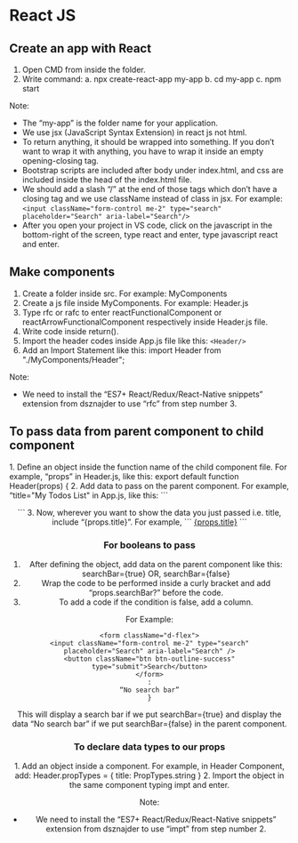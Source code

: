 <h1> React JS </h1>

<h2> Create an app with React </h2>
<p>

1. Open CMD from inside the folder.
2. Write command: 
    a. npx create-react-app my-app
    b. cd my-app
    c. npm start

Note: 
* The “my-app” is the folder name for your application.
* We use jsx (JavaScript Syntax Extension) in react js not html.
* To return anything, it should be wrapped into something. If you don’t want to wrap it with anything, you have to wrap it inside an    empty opening-closing tag. 
* Bootstrap scripts are included after body under index.html, and css are included inside the head of the index.html file.
* We should add a slash “/” at the end of those tags which don’t have a closing tag and we use className instead of class in jsx. For example: ```<input className="form-control me-2" type="search" placeholder="Search" aria-label="Search"/>```
* After you open your project in VS code, click on the javascript in the bottom-right of the screen, type react and enter, type javascript react and enter.

</p>

<h2> Make components </h2>
<p>

1. Create a folder inside src. For example: MyComponents
2. Create a js file inside MyComponents. For example: Header.js
3. Type rfc or rafc to enter reactFunctionalComponent or reactArrowFunctionalComponent respectively inside Header.js file.
4. Write code inside return().
5. Import the header codes inside App.js file like this: ```<Header/>```
6. Add an Import Statement like this: import Header from "./MyComponents/Header";

Note:
* We need to install the “ES7+ React/Redux/React-Native snippets” extension from dsznajder to use “rfc” from step number 3.

</p>

<h2> To pass data from parent component to child component </h2>
<p>
1. Define an object inside the function name of the child component file. 
For example, “props” in Header.js, like this: export default function Header(props) {
2. Add data to pass on the parent component.
For example, “title="My Todos List" in App.js, like this: ``` <Header title="My Todos List"/> ```
3. Now, wherever you want to show the data you just passed i.e. title, include “{props.title}”. 
For example, 
``` <a className="navbar-brand" href="#">{props.title}</a> ```
</p>

<h3> For booleans to pass </h3>

<p>

1. After defining the object, add data on the parent component like this: searchBar={true} OR, searchBar={false}
2. Wrap the code to be performed inside a curly bracket and add “props.searchBar?” before the code.
3. To add a code if the condition is false, add a column.

For Example:
``` { props.searchBar?
<form className="d-flex">
<input className="form-control me-2" type="search" placeholder="Search" aria-label="Search" />
<button className="btn btn-outline-success" type="submit">Search</button>
</form>
:
“No search bar”
}
```

This will display a search bar if we put searchBar={true} and display the data “No search bar” if we put searchBar={false} in the parent component.
</p>

<h3>To declare data types to our props</h3>
<p>
1. Add an object inside a component.
For example, in Header Component, add:
Header.propTypes = {
    title: PropTypes.string
}
2. Import the object in the same component typing impt and enter.

Note:
* We need to install the “ES7+ React/Redux/React-Native snippets” extension from dsznajder to use “impt” from step number 2.
</p>
